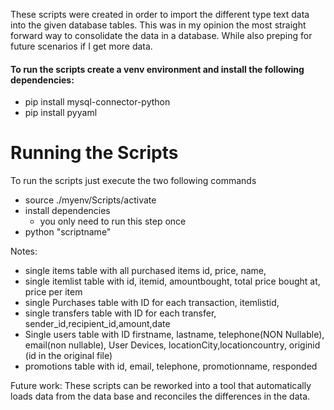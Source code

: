These scripts were created in order to import the different type text data into the given database tables. This was in my opinion the most straight forward way to consolidate the data in a database. While also preping for future scenarios if I get more data. 

#### To run the scripts create a venv environment and install the following dependencies:
- pip install mysql-connector-python
- pip install pyyaml


# Running the Scripts
To run the scripts just execute the two following commands 
- source ./myenv/Scripts/activate
- install dependencies  
    - you only need to run this step once  
- python "scriptname"

Notes:
- single items table with all purchased items id, price, name, 
- single itemlist table with id, itemid, amountbought, total price bought at, price per item
- single Purchases table with ID for each transaction, itemlistid, 
- single transfers table with ID for each transfer, sender_id,recipient_id,amount,date
- Single users table with ID firstname, lastname, telephone(NON Nullable), email(non nullable), User Devices, locationCity,locationcountry, originid (id in the original file)
- promotions table with id, email, telephone, promotionname, responded


Future work:
These scripts can be reworked into a tool that automatically loads data from the data base and reconciles the differences in the data.


